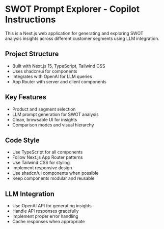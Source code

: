 <!-- Use this file to provide workspace-specific custom instructions to Copilot. For more details, visit https://code.visualstudio.com/docs/copilot/copilot-customization#_use-a-githubcopilotinstructionsmd-file -->

# SWOT Prompt Explorer - Copilot Instructions

This is a Next.js web application for generating and exploring SWOT analysis insights across different customer segments using LLM integration.

## Project Structure

- Built with Next.js 15, TypeScript, Tailwind CSS
- Uses shadcn/ui for components
- Integrates with OpenAI for LLM queries
- App Router with server and client components

## Key Features

- Product and segment selection
- LLM prompt generation for SWOT analysis
- Clean, browsable UI for insights
- Comparison modes and visual hierarchy

## Code Style

- Use TypeScript for all components
- Follow Next.js App Router patterns
- Use Tailwind CSS for styling
- Implement responsive design
- Use shadcn/ui components when possible
- Keep components modular and reusable

## LLM Integration

- Use OpenAI API for generating insights
- Handle API responses gracefully
- Implement proper error handling
- Cache responses when appropriate
